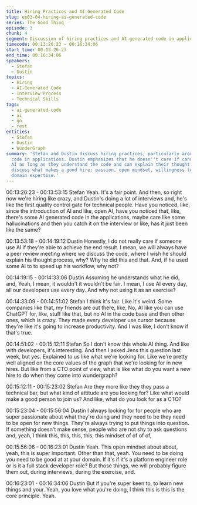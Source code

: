 ```yaml
---
title: Hiring Practices and AI-Generated Code
slug: ep03-04-hiring-ai-generated-code
series: The Good Thing
episode: 3
chunk: 4
segment: Discussion of hiring practices and AI-generated code in applications
timecode: 00:13:26:23 - 00:16:34:06
start_time: 00:13:26:23
end_time: 00:16:34:06
speakers:
  - Stefan
  - Dustin
topics:
  - Hiring
  - AI-Generated Code
  - Interview Process
  - Technical Skills
tags:
  - ai-generated-code
  - ai
  - go
  - rest
entities:
  - Stefan
  - Dustin
  - WunderGraph
summary: 'Stefan and Dustin discuss hiring practices, particularly around AI-generated
  code in applications. Dustin emphasizes that he doesn''t care if candidates use
  AI as long as they understand the code and can explain their thought process. They
  discuss what makes a good hire: passion, open mindset, willingness to learn, and
  domain expertise.'
---
```


00:13:26:23 - 00:13:53:15
Stefan
Yeah. It's a fair point. And then, so right now we're hiring like crazy, and Dustin's doing a lot of
interviews and, he's like the first quality control gate for technical people. Have you noticed, like,
since the introduction of AI and like, open AI, have you noticed that, like, there's some AI
generated code in the applications, maybe care like some hallucinations and then you catch it
on the interview or like, has it just been like the same?

00:13:53:18 - 00:14:19:12
Dustin
Honestly, I do not really care if someone use AI if they're able to achieve the end result. I mean,
we will always have a peer review meeting where we discuss the code, where I wish he should
explain his thought process, why? Why he did this and that. And, if he used some AI to to speed
up his workflow, why not?

00:14:19:15 - 00:14:33:06
Dustin
Assuming he understands what he did, and, Yeah, I mean, it wouldn't it wouldn't be fair. I mean,
I use AI every day, all our developers use every day. And why not using it as an exercise?

00:14:33:09 - 00:14:51:02
Stefan
I think it's fair. Like it's weird. Some companies like that, my friends are out there, like, No, AI like
you can use ChatGPT for, like, stuff like that, but no AI in the code base and then other ones,
which is crazy. They made every developer use cursor because they're like it's going to increase
productivity. And I was like, I don't know if that's true.

00:14:51:02 - 00:15:12:11
Stefan
So I don't know this whole AI thing. And like with developers, it's interesting. And then I asked
Jens this question last week, but yes. Explained to us like what we're looking for. Like we're
pretty well aligned on the core values of the graph that we're looking for in new hires. But like
from a CTO point of view, what is like what do you want a new hire to do when they come into
wundergraph?

00:15:12:11 - 00:15:23:02
Stefan
Are they more like they they pass a technical bar, but what kind of attitude are you looking for?
Like what would make a good person to join us? And like, what do you look for as a CTO?

00:15:23:04 - 00:15:56:04
Dustin
I always looking for for people who are super passionate about what they're doing and they
need to be they need to be open for new things. They're always trying to put things into
question. If something doesn't make sense, people who are not shy to ask questions and, yeah,
I think this, this, this, this, this mindset of of of of,

00:15:56:06 - 00:16:23:01
Dustin
Yeah. This open mindset about about, yeah, this is super important. Other than that, yeah. You
need to be doing you need to be good at at your domain. If it's if it's a platform engineer role or
is it a full stack developer role? But those things, we will probably figure them out, during
interviews, during the exercise, and.

00:16:23:01 - 00:16:34:06
Dustin
But if you're super keen to, to learn new things and your. Yeah, you love what you're doing, I
think this is this is the core principle. Yeah. 